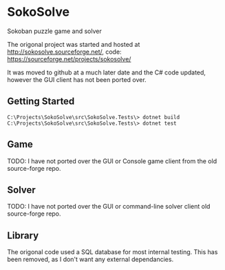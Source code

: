 # SokoSolve
Sokoban puzzle game and solver

The origonal project was started and hosted at http://sokosolve.sourceforge.net/, code: https://sourceforge.net/projects/sokosolve/

It was moved to github at a much later date and the C# code updated, however the GUI client has not been ported over.

## Getting Started

```
C:\Projects\SokoSolve\src\SokoSolve.Tests\> dotnet build
C:\Projects\SokoSolve\src\SokoSolve.Tests\> dotnet test
```

## Game

TODO: I have not ported over the GUI or Console game client from the old source-forge repo.

## Solver

TODO: I have not ported over the GUI or command-line solver client old source-forge repo.

## Library

The origonal code used a SQL database for most internal testing. This has been removed, as I don't want any external dependancies.

